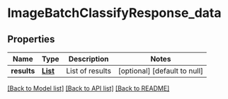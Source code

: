 # ImageBatchClassifyResponse_data
## Properties

Name | Type | Description | Notes
------------ | ------------- | ------------- | -------------
**results** | [**List**](ImageBatchClassifyItem.md) | List of results | [optional] [default to null]

[[Back to Model list]](../README.md#documentation-for-models) [[Back to API list]](../README.md#documentation-for-api-endpoints) [[Back to README]](../README.md)


